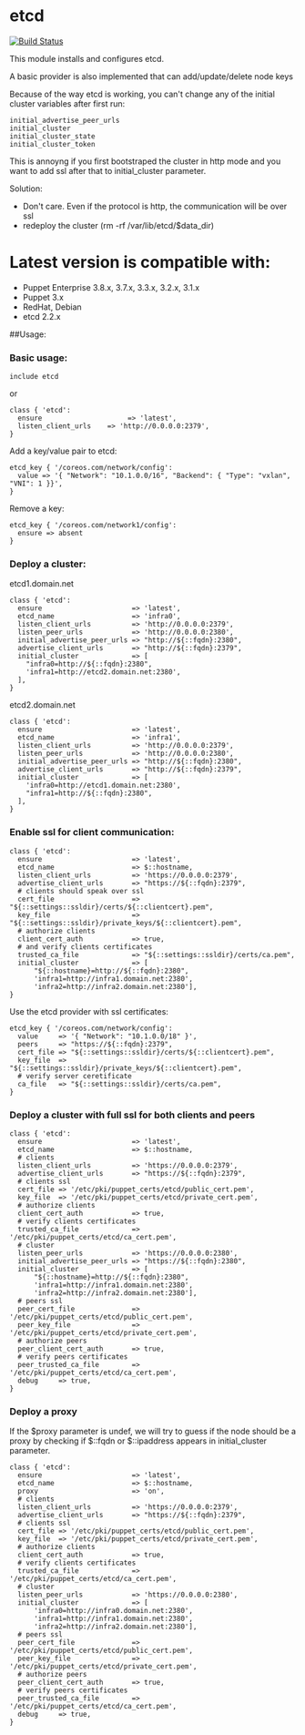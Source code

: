 # etcd #
[![Build Status](https://travis-ci.org/cristifalcas/puppet-etcd.png?branch=master)](https://travis-ci.org/cristifalcas/puppet-etcd)

This module installs and configures etcd.

A basic provider is also implemented that can add/update/delete node keys

Because of the way etcd is working, you can't change any of the initial cluster variables after first run:

    initial_advertise_peer_urls
    initial_cluster
    initial_cluster_state
    initial_cluster_token

This is annoyng if you first bootstraped the cluster in http mode and you want to add ssl after that to initial_cluster parameter.

Solution:
* Don't care. Even if the protocol is http, the communication will be over ssl
* redeploy the cluster (rm -rf /var/lib/etcd/$data_dir)

# Latest version is compatible with: #
  * Puppet Enterprise 3.8.x, 3.7.x, 3.3.x, 3.2.x, 3.1.x
  * Puppet 3.x
  * RedHat, Debian
  * etcd 2.2.x

##Usage:

### Basic usage:

    include etcd

or

    class { 'etcd':
      ensure                     => 'latest',
      listen_client_urls    => 'http://0.0.0.0:2379',
    }

Add a key/value pair to etcd:

    etcd_key { '/coreos.com/network/config':
      value => '{ "Network": "10.1.0.0/16", "Backend": { "Type": "vxlan", "VNI": 1 }}',
    }

Remove a key:

    etcd_key { '/coreos.com/network1/config':
      ensure => absent
    }

### Deploy a cluster:

etcd1.domain.net

    class { 'etcd':
      ensure                      => 'latest',
      etcd_name                   => 'infra0',
      listen_client_urls          => 'http://0.0.0.0:2379',
      listen_peer_urls            => 'http://0.0.0.0:2380',
      initial_advertise_peer_urls => "http://${::fqdn}:2380",
      advertise_client_urls       => "http://${::fqdn}:2379",
      initial_cluster             => [
        "infra0=http://${::fqdn}:2380",
        'infra1=http://etcd2.domain.net:2380',
      ],
    }

etcd2.domain.net

    class { 'etcd':
      ensure                      => 'latest',
      etcd_name                   => 'infra1',
      listen_client_urls          => 'http://0.0.0.0:2379',
      listen_peer_urls            => 'http://0.0.0.0:2380',
      initial_advertise_peer_urls => "http://${::fqdn}:2380",
      advertise_client_urls       => "http://${::fqdn}:2379",
      initial_cluster             => [
        'infra0=http://etcd1.domain.net:2380',
        "infra1=http://${::fqdn}:2380",
      ],
    }

### Enable ssl for client communication:

    class { 'etcd':
      ensure                      => 'latest',
      etcd_name                   => $::hostname,
      listen_client_urls          => 'https://0.0.0.0:2379',
      advertise_client_urls       => "https://${::fqdn}:2379",
      # clients should speak over ssl
      cert_file                   => "${::settings::ssldir}/certs/${::clientcert}.pem",
      key_file                    => "${::settings::ssldir}/private_keys/${::clientcert}.pem",
      # authorize clients
      client_cert_auth            => true,
      # and verify clients certificates
      trusted_ca_file             => "${::settings::ssldir}/certs/ca.pem",
      initial_cluster             => [
	      "${::hostname}=http://${::fqdn}:2380",
	      'infra1=http://infra1.domain.net:2380',
	      'infra2=http://infra2.domain.net:2380'],
    }

Use the etcd provider with ssl certificates:

    etcd_key { '/coreos.com/network/config':
      value     => '{ "Network": "10.1.0.0/18" }',
      peers     => "https://${::fqdn}:2379",
      cert_file => "${::settings::ssldir}/certs/${::clientcert}.pem",
      key_file  => "${::settings::ssldir}/private_keys/${::clientcert}.pem",
      # verify server ceretificate
      ca_file   => "${::settings::ssldir}/certs/ca.pem",
    }

### Deploy a cluster with full ssl for both clients and peers

    class { 'etcd':
      ensure                      => 'latest',
      etcd_name                   => $::hostname,
      # clients
      listen_client_urls          => 'https://0.0.0.0:2379',
      advertise_client_urls       => "https://${::fqdn}:2379",
      # clients ssl
      cert_file => '/etc/pki/puppet_certs/etcd/public_cert.pem',
      key_file  => '/etc/pki/puppet_certs/etcd/private_cert.pem',
      # authorize clients
      client_cert_auth            => true,
      # verify clients certificates
      trusted_ca_file             => '/etc/pki/puppet_certs/etcd/ca_cert.pem',
      # cluster
      listen_peer_urls            => 'https://0.0.0.0:2380',
      initial_advertise_peer_urls => "https://${::fqdn}:2380",
      initial_cluster             => [
	      "${::hostname}=http://${::fqdn}:2380",
	      'infra1=http://infra1.domain.net:2380',
	      'infra2=http://infra2.domain.net:2380'],
      # peers ssl
      peer_cert_file              => '/etc/pki/puppet_certs/etcd/public_cert.pem',
      peer_key_file               => '/etc/pki/puppet_certs/etcd/private_cert.pem',
      # authorize peers
      peer_client_cert_auth       => true,
      # verify peers certificates
      peer_trusted_ca_file        => '/etc/pki/puppet_certs/etcd/ca_cert.pem',
      debug     => true,
    }

### Deploy a proxy

If the $proxy parameter is undef, we will try to guess if the node should be a proxy by
checking if $::fqdn or $::ipaddress appears in initial_cluster parameter.

    class { 'etcd':
      ensure                      => 'latest',
      etcd_name                   => $::hostname,
      proxy                       => 'on',
      # clients
      listen_client_urls          => 'https://0.0.0.0:2379',
      advertise_client_urls       => "https://${::fqdn}:2379",
      # clients ssl
      cert_file => '/etc/pki/puppet_certs/etcd/public_cert.pem',
      key_file  => '/etc/pki/puppet_certs/etcd/private_cert.pem',
      # authorize clients
      client_cert_auth            => true,
      # verify clients certificates
      trusted_ca_file             => '/etc/pki/puppet_certs/etcd/ca_cert.pem',
      # cluster
      listen_peer_urls            => 'https://0.0.0.0:2380',
      initial_cluster             => [
	      'infra0=http://infra0.domain.net:2380',
	      'infra1=http://infra1.domain.net:2380',
	      'infra2=http://infra2.domain.net:2380'],
      # peers ssl
      peer_cert_file              => '/etc/pki/puppet_certs/etcd/public_cert.pem',
      peer_key_file               => '/etc/pki/puppet_certs/etcd/private_cert.pem',
      # authorize peers
      peer_client_cert_auth       => true,
      # verify peers certificates
      peer_trusted_ca_file        => '/etc/pki/puppet_certs/etcd/ca_cert.pem',
      debug     => true,
    }
